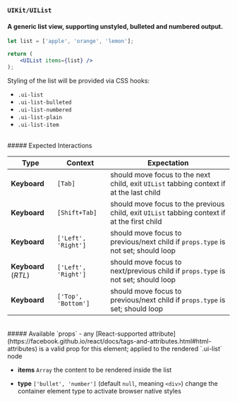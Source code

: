 ### `UIKit/UIList`
#### A generic list view, supporting unstyled, bulleted and numbered output.

```jsx
let list = ['apple', 'orange', 'lemon'];

return (
    <UIList items={list} />
);
```

Styling of the list will be provided via CSS hooks:

- `.ui-list`
- `.ui-list-bulleted`
- `.ui-list-numbered`
- `.ui-list-plain`
- `.ui-list-item`

<br />
##### Expected Interactions

Type | Context | Expectation
---- | ------- | -----------
__Keyboard__ |`[Tab]` | should move focus to the next child, exit `UIList` tabbing context if at the last child
__Keyboard__ |`[Shift+Tab]` | should move focus to the previous child, exit `UIList` tabbing context if at the first child
__Keyboard__ |`['Left', 'Right']` | should move focus to previous/next child if `props.type` is not set; should loop
__Keyboard__ (*RTL*) | `['Left', 'Right']` | should move focus to next/previous child if `props.type` is not set; should loop
__Keyboard__ |`['Top', 'Bottom']` | should move focus to previous/next child if `props.type` is set; should loop

<br />
##### Available `props`
- any [React-supported attribute](https://facebook.github.io/react/docs/tags-and-attributes.html#html-attributes) is a valid prop for this element; applied to the rendered `.ui-list` node

- __items__ `Array`
  the content to be rendered inside the list

- __type__ `['bullet', 'number']`
  (default `null`, meaning `<div>`) change the container element type to activate browser native styles
